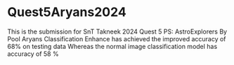 # Quest5Aryans2024
This is the submission for SnT Takneek 2024 Quest 5 PS: AstroExplorers By Pool Aryans
Classification Enhance has achieved the improved accuracy of 68% on testing data
Whereas the normal image classification model has accuracy of 58 %
